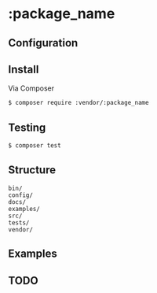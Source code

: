 # :package_name

## Configuration

## Install
Via Composer
```` bash
$ composer require :vendor/:package_name
````

## Testing
```` bash
$ composer test
````

## Structure
````
bin/
config/
docs/
examples/
src/
tests/
vendor/
````

## Examples

## TODO